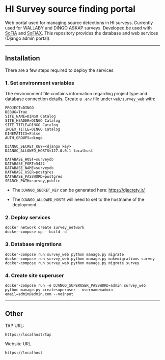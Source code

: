 # HI Survey source finding portal

Web portal used for managing source detections in HI surveys. Currently used for WALLABY and DINGO ASKAP surveys. Developed be used with [SoFiA](https://gitlab.com/SoFiA-Admin/SoFiA-2) and [SoFiAX](https://github.com/AusSRC/SoFiAX). This repository provides the database and web services (Django admin portal).

<HR>

## Installation

There are a few steps required to deploy the services

### 1. Set environment variables

The environoment file contains information regarding project type and database connection details. Create a ``.env`` file under `web/survey_web` with:

```
PROJECT=DINGO
DEBUG=True
SITE_NAME=DINGO Catalog
SITE_HEADER=DINGO Catalog
SITE_TITLE=DINGO Catalog
INDEX_TITLE=DINGO Catalog
KINEMATICS=False
AUTH_GROUPS=dingo

DJANGO_SECRET_KEY=<django key>
DJANGO_ALLOWED_HOSTS=127.0.0.1 localhost

DATABASE_HOST=surveydb
DATABASE_PORT=5432
DATABASE_NAME=surveydb
DATABASE_USER=postgres
DATABASE_PASSWORD=postgres
SEARCH_PATH=survey,public
```

* The `DJANGO_SECRET_KEY` can be generated here: https://djecrety.ir/

* The `DJANGO_ALLOWED_HOSTS` will need to set to the hostname of the deployment.

### 2. Deploy services

```
docker network create survey_network
docker-compose up --build -d
```

### 3. Database migrations

```
docker-compose run survey_web python manage.py migrate
docker-compose run survey_web python manage.py makemigrations survey
docker-compose run survey_web python manage.py migrate survey
```

### 4. Create site superuser

```
docker-compose run -e DJANGO_SUPERUSER_PASSWORD=admin survey_web python manage.py createsuperuser --username=admin --email=admin@admin.com --noinput
```

<HR>

## Other

TAP URL:
```
https://localhost/tap
```

Website URL
```
https://localhost
```
